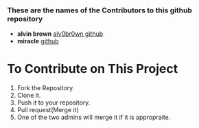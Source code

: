 ### These are the names of the Contributors to this github repository

* **alvin brown** [alv0br0wn github](https://github.com/alv0br0wn)
* **miracle** [github](https://github.com/)

# To Contribute on This Project
1. Fork the Repository.
2. Clone it.
3. Push it to your repository.
4. Pull request(Merge it)
5. One of the two admins will merge it if it is appropraite.
